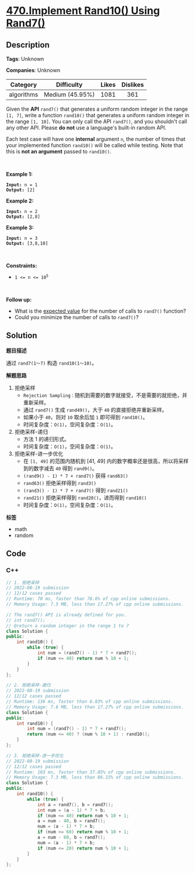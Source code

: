# [470.Implement Rand10() Using Rand7()](https://leetcode.com/problems/implement-rand10-using-rand7/description/)

## Description

**Tags**: Unknown

**Companies**: Unknown

|  Category  |   Difficulty    | Likes | Dislikes |
| :--------: | :-------------: | :---: | :------: |
| algorithms | Medium (45.95%) | 1081  |   361    |

<p>Given the <strong>API</strong> <code>rand7()</code> that generates a uniform random integer in the range <code>[1, 7]</code>, write a function <code>rand10()</code> that generates a uniform random integer in the range <code>[1, 10]</code>. You can only call the API <code>rand7()</code>, and you shouldn&#39;t call any other API. Please <strong>do not</strong> use a language&#39;s built-in random API.</p>
<p>Each test case will have one <strong>internal</strong> argument <code>n</code>, the number of times that your implemented function <code>rand10()</code> will be called while testing. Note that this is <strong>not an argument</strong> passed to <code>rand10()</code>.</p>
<p>&nbsp;</p>
<p><strong class="example">Example 1:</strong></p>
<pre><code><strong>Input:</strong> n = 1
<strong>Output:</strong> [2]</code></pre><p><strong class="example">Example 2:</strong></p>
<pre><code><strong>Input:</strong> n = 2
<strong>Output:</strong> [2,8]</code></pre><p><strong class="example">Example 3:</strong></p>
<pre><code><strong>Input:</strong> n = 3
<strong>Output:</strong> [3,8,10]</code></pre>
<p>&nbsp;</p>
<p><strong>Constraints:</strong></p>
<ul>
  <li><code>1 &lt;= n &lt;= 10<sup>5</sup></code></li>
</ul>
<p>&nbsp;</p>
<p><strong>Follow up:</strong></p>
<ul>
  <li>What is the <a href="https://en.wikipedia.org/wiki/Expected_value" target="_blank">expected value</a> for the number of calls to <code>rand7()</code> function?</li>
  <li>Could you minimize the number of calls to <code>rand7()</code>?</li>
</ul>

## Solution

**题目描述**

通过 `rand7(1～7)` 构造 `rand10(1～10)`。

**解题思路**

1. 拒绝采样
   - `Rejection Sampling` : 随机到需要的数字就接受，不是需要的就拒绝，并重新采样。
   - 通过 `rand7()` 生成 `rand49()`，大于 `40` 的直接拒绝并重新采样。
   - 如果小于 `40`，则对 `10` 取余后加 `1` 即可得到 `rand10()`。
   - 时间复杂度：`O(1)`，空间复杂度：`O(1)`。
2. 拒绝采样-递归
   - 方法 1 的递归形式。
   - 时间复杂度：`O(1)`，空间复杂度：`O(1)`。
3. 拒绝采样-进一步优化
   - 在 `[1, 49]` 的范围内随机到 [41, 49] 内的数字概率还是很高，所以将采样到的数字减去 `40` 得到 `rand9()`。
   - `(rand9() - 1) * 7 + rand7()` 获得 `rand63()`
   - `rand63()` 拒绝采样得到 `rand3()`
   - `(rand3() - 1) * 7 + rand7()` 得到 `rand21()`
   - `rand21()` 拒绝采样得到 `rand20()`，进而得到 `rand10()`
   - 时间复杂度：`O(1)`，空间复杂度：`O(1)`。

**标签**

- math
- random

<!-- code start -->
## Code

### C++

```cpp
// 1. 拒绝采样
// 2022-08-19 submission
// 12/12 cases passed
// Runtime: 70 ms, faster than 78.6% of cpp online submissions.
// Memory Usage: 7.5 MB, less than 17.27% of cpp online submissions.

// The rand7() API is already defined for you.
// int rand7();
// @return a random integer in the range 1 to 7
class Solution {
public:
    int rand10() {
        while (true) {
            int num = (rand7() - 1) * 7 + rand7();
            if (num <= 40) return num % 10 + 1;
        }
    }
};
```

```cpp
// 2. 拒绝采样-递归
// 2022-08-19 submission
// 12/12 cases passed
// Runtime: 136 ms, faster than 6.83% of cpp online submissions.
// Memory Usage: 7.6 MB, less than 17.27% of cpp online submissions.
class Solution {
public:
    int rand10() {
        int num = (rand7() - 1) * 7 + rand7();
        return (num <= 40) ? (num % 10 + 1) : rand10();
    }
};
```

```cpp
// 3. 拒绝采样-进一步优化
// 2022-08-19 submission
// 12/12 cases passed
// Runtime: 103 ms, faster than 37.05% of cpp online submissions.
// Memory Usage: 7.3 MB, less than 86.15% of cpp online submissions.
class Solution {
public:
    int rand10() {
        while (true) {
            int a = rand7(), b = rand7();
            int num = (a - 1) * 7 + b;
            if (num <= 40) return num % 10 + 1;
            a = num - 40, b = rand7();
            num = (a - 1) * 7 + b;
            if (num <= 60) return num % 10 + 1;
            a = num - 60, b = rand7();
            num = (a - 1) * 7 + b;
            if (num <= 20) return num % 10 + 1;
        }
    }
};
```

<!-- code end -->
